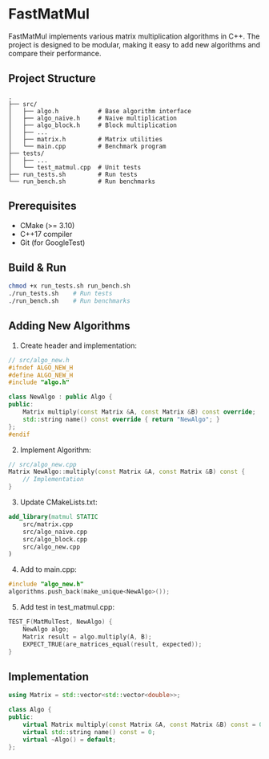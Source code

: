 # FastMatMul
FastMatMul implements various matrix multiplication algorithms in C++. The project is designed to be modular, making it easy to add new algorithms and compare their performance.

## Project Structure
```
.
├── src/
│   ├── algo.h           # Base algorithm interface
│   ├── algo_naive.h     # Naive multiplication
│   ├── algo_block.h     # Block multiplication
│   ├── ...
│   ├── matrix.h         # Matrix utilities
│   └── main.cpp         # Benchmark program
├── tests/
│   ├── ...
│   └── test_matmul.cpp  # Unit tests
├── run_tests.sh         # Run tests
└── run_bench.sh         # Run benchmarks
```

## Prerequisites
- CMake (>= 3.10)
- C++17 compiler
- Git (for GoogleTest)

## Build & Run
```bash
chmod +x run_tests.sh run_bench.sh
./run_tests.sh    # Run tests
./run_bench.sh    # Run benchmarks
```

## Adding New Algorithms
1. Create header and implementation:
```cpp
// src/algo_new.h
#ifndef ALGO_NEW_H
#define ALGO_NEW_H
#include "algo.h"

class NewAlgo : public Algo {
public:
    Matrix multiply(const Matrix &A, const Matrix &B) const override;
    std::string name() const override { return "NewAlgo"; }
};
#endif
```

2. Implement Algorithm:
```cpp
// src/algo_new.cpp
Matrix NewAlgo::multiply(const Matrix &A, const Matrix &B) const {
    // Implementation
}
```

3. Update CMakeLists.txt:
```cmake
add_library(matmul STATIC
    src/matrix.cpp
    src/algo_naive.cpp
    src/algo_block.cpp
    src/algo_new.cpp
)
```

4. Add to main.cpp:
```cpp
#include "algo_new.h"
algorithms.push_back(make_unique<NewAlgo>());
```

5. Add test in test_matmul.cpp:
```cpp
TEST_F(MatMulTest, NewAlgo) {
    NewAlgo algo;
    Matrix result = algo.multiply(A, B);
    EXPECT_TRUE(are_matrices_equal(result, expected));
}
```

## Implementation
```cpp
using Matrix = std::vector<std::vector<double>>;

class Algo {
public:
    virtual Matrix multiply(const Matrix &A, const Matrix &B) const = 0;
    virtual std::string name() const = 0;
    virtual ~Algo() = default;
};
```
